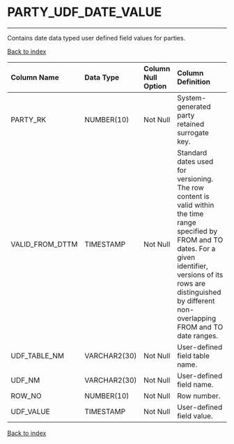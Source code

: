 # PARTY_UDF_DATE_VALUE

---

Contains date data typed user defined field values for parties.

[Back to index](./index.md)

| Column Name     | Data Type    | Column Null Option   | Column Definition                                                                                                                                                                                                                       |
|:----------------|:-------------|:---------------------|:----------------------------------------------------------------------------------------------------------------------------------------------------------------------------------------------------------------------------------------|
| PARTY_RK        | NUMBER(10)   | Not Null             | System-generated party retained surrogate key.                                                                                                                                                                                          |
| VALID_FROM_DTTM | TIMESTAMP    | Not Null             | Standard dates used for versioning. The row content is valid within the time range specified by FROM and TO dates. For a given identifier, versions of its rows are distinguished by different non-overlapping FROM and TO date ranges. |
| UDF_TABLE_NM    | VARCHAR2(30) | Not Null             | User-defined field table name.                                                                                                                                                                                                          |
| UDF_NM          | VARCHAR2(30) | Not Null             | User-defined field name.                                                                                                                                                                                                                |
| ROW_NO          | NUMBER(10)   | Not Null             | Row number.                                                                                                                                                                                                                             |
| UDF_VALUE       | TIMESTAMP    | Not Null             | User-defined field value.                                                                                                                                                                                                               |

[Back to index](./index.md)